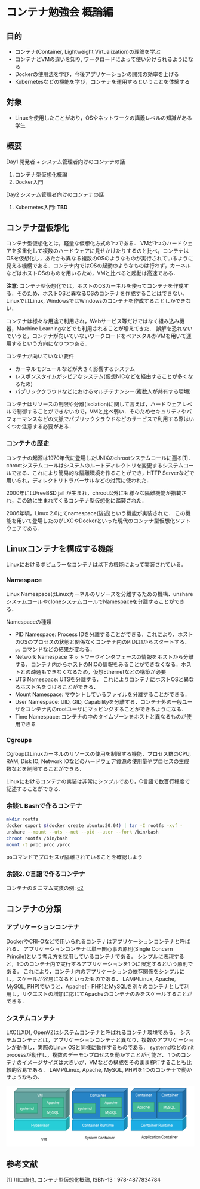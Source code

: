 # コンテナ勉強会 概論編

## 目的

- コンテナ(Container, Lightweight Virtualization)の理論を学ぶ
- コンテナとVMの違いを知り, ワークロードによって使い分けられるようになる
- Dockerの使用法を学び，今後アプリケーションの開発の効率を上げる
- Kubernetesなどの機能を学び，コンテナを運用するということを体験する

## 対象

- Linuxを使用したことがあり，OSやネットワークの講義レベルの知識がある学生

## 概要

Day1 開発者 + システム管理者向けのコンテナの話
1. コンテナ型仮想化概論
2. Docker入門

Day2 システム管理者向けのコンテナの話
1. Kubernetes入門: **TBD**

## コンテナ型仮想化

コンテナ型仮想化とは，軽量な仮想化方式の1つである．
VMが1つのハードウェアを多重化して複数のハードウェアに見せかけたりするのと比べ，コンテナはOSを仮想化し，あたかも異なる複数のOSのようなものが実行されているように見える機構である．コンテナ内ではOSの起動のようなものは行わず，カーネルなどはホストOSのものを用いるため，VMと比べると起動は高速である．

**注意**: コンテナ型仮想化では，ホストのOSカーネルを使ってコンテナを作成する．そのため，ホストOSと異なるOSのコンテナを作成することはできない．LinuxではLinux, WindowsではWindowsのコンテナを作成することしかできない．

コンテナは様々な用途で利用され，Webサービス等だけではなく組み込み機器，Machine Learningなどでも利用されることが増えてきた．
誤解を恐れないでいうと，コンテナが向いていないワークロードをベアメタルかVMを用いて運用するという方向になりつつある．

コンテナが向いていない要件
- カーネルモジュールなどが大きく影響するシステム
- レスポンスタイムがシビアなシステム(仮想NICなどを経由することが多くなるため)
- パブリッククラウドなどにおけるマルチテナンシー(複数人が共有する環境)

コンテナはリソースの制限や分離(isolation)に関して言えば，ハードウェアレベルで制御することができないので，VMと比べ弱い．そのためセキュリティやパフォーマンスなどの文脈でパブリッククラウドなどのサービスで利用する際はいくつか注意する必要がある．

### コンテナの歴史

コンテナの起源は1970年代に登場したUNIXのchrootシステムコールに遡る[1]．
chrootシステムコールはシステムのルートディレクトリを変更するシステムコールである．これにより簡易的な隔離環境を作ることができ，HTTP Serverなどで用いられ，ディレクトリトラバーサルなどの対策に使われた．

2000年にはFreeBSD jail が生まれ，chroot以外にも様々な隔離機能が搭載され，この跡に生まれてくるコンテナ型仮想化に踏襲された．

2006年頃，Linux 2.6にてnamespace(後述)という機能が実装された．
この機能を用いて登場したのがLXCやDockerといった現代のコンテナ型仮想化ソフトウェアである．

## Linuxコンテナを構成する機能

Linuxにおけるポピュラーなコンテナは以下の機能によって実装されている．

### Namespace

Linux NamespaceはLinuxカーネルのリソースを分離するための機構．unshareシステムコールやcloneシステムコールでNamespaceを分離することができる．

Namespaceの種類
- PID Namespace: 
    Process IDを分離することができる．これにより，ホストのOSのプロセスの状態と関係なくコンテナ内のPIDは1からスタートする． `ps` コマンドなどの結果が変わる．
- Network Namespace
    ネットワークインタフェースの情報をホストから分離する．コンテナ内からホストのNICの情報をみることができなくなる．ホストとの疎通もできなくなるため，仮想Ethernetなどの構築が必要
- UTS Namespace: 
    UTSを分離する． これによりコンテナにホストOSと異なるホスト名をつけることができる．
- Mount Namespace:
    マウントしているファイルを分離することができる．
- User Namespace:
    UID, GID, Capabilityを分離する．コンテナ外の一般ユーザをコンテナ内のrootユーザにマッピングすることができるようになる．
- Time Namespace:
    コンテナの中のタイムゾーンをホストと異なるものが使用できる

### Cgroups
CgroupはLinuxカーネルのリソースの使用を制限する機能．プロセス群のCPU, RAM, Disk IO, Network IOなどのハードウェア資源の使用量やプロセスの生成数などを制限することができる．

Linuxにおけるコンテナの実装は非常にシンプルであり，C言語で数百行程度で記述することができる．

### 余談1. Bashで作るコンテナ

```bash
mkdir rootfs
docker export $(docker create ubuntu:20.04) | tar -C rootfs -xvf -
unshare --mount --uts --net --pid --user --fork /bin/bash
chroot rootfs /bin/bash
mount -t proc proc /proc
```

psコマンドでプロセスが隔離されていることを確認しよう

### 余談2. C言語で作るコンテナ

コンテナのミニマム実装の例: [c2](https://github.com/sai-lab/c2)

## コンテナの分類

### アプリケーションコンテナ

DockerやCRI-Oなどで用いられるコンテナはアプリケーションコンテナと呼ばれる．
アプリケーションコンテナは単一関心事の原則(Single Concern Princile)という考え方を採用しているコンテナである．
シンプルに表現すると，1つのコンテナ内で実行するアプリケーションを1つに限定するという原則である．
これにより，コンテナ内のアプリケーションの依存関係をシンプルにし，スケールが容易になるといったものである．
LAMP(Linux, Apache, MySQL, PHP)でいうと，Apache(+ PHP)とMySQLを別々のコンテナとして利用し，リクエストの増加に応じてApacheのコンテナのみをスケールすることができる．

### システムコンテナ

LXC(LXD), OpenVZはシステムコンテナと呼ばれるコンテナ環境である．
システムコンテナとは，アプリケーションコンテナと異なり，複数のアプリケーションが動作し，実際のLinux OSと同様に動作するものである．
systemdなどのinit processが動作し，複数のデーモンプロセスを動かすことが可能だ．
1つのコンテナのイメージサイズは大きいが，VMなどの構成をそのまま移行することも比較的容易である．
LAMP(Linux, Apache, MySQL, PHP)を1つのコンテナで動かすようなもの．

![container-kind](./img/container-kind.png)

## 参考文献

[1] 川口直也, コンテナ型仮想化概論, ISBN-13 : 978-4877834784
